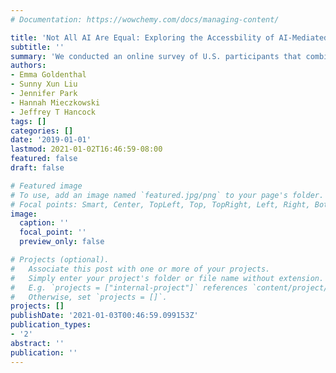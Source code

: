 ```yaml
---
# Documentation: https://wowchemy.com/docs/managing-content/

title: 'Not All AI Are Equal: Exploring the Accessbility of AI-Mediated Communication Technology'
subtitle: ''
summary: 'We conducted an online survey of U.S. participants that combines quantitative measures with qualitative questions, revealing how AI-MC adoption is related to tool, device, and internet access; demographic factors such as age and speech characteristics; and AI-MC literacy, a close cousin of digital literacy.'
authors:
- Emma Goldenthal
- Sunny Xun Liu
- Jennifer Park
- Hannah Mieczkowski
- Jeffrey T Hancock
tags: []
categories: []
date: '2019-01-01'
lastmod: 2021-01-02T16:46:59-08:00
featured: false
draft: false

# Featured image
# To use, add an image named `featured.jpg/png` to your page's folder.
# Focal points: Smart, Center, TopLeft, Top, TopRight, Left, Right, BottomLeft, Bottom, BottomRight.
image:
  caption: ''
  focal_point: ''
  preview_only: false

# Projects (optional).
#   Associate this post with one or more of your projects.
#   Simply enter your project's folder or file name without extension.
#   E.g. `projects = ["internal-project"]` references `content/project/deep-learning/index.md`.
#   Otherwise, set `projects = []`.
projects: []
publishDate: '2021-01-03T00:46:59.099153Z'
publication_types:
- '2'
abstract: ''
publication: ''
---
```


